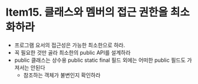 # Item15. 클래스와 멤버의 접근 권한을 최소화하라


* 프로그램 요서의 접근성은 가능한 최소한으로 하라.
* 꼭 필요한 것만 골라 최소한의 public API를 설계하라
* public 클래스는 상수용 public static final 필드 외에는 어떠한 public 필드도 가져서는 안된다
  * 참조하는 객체가 불변인지 확인하라